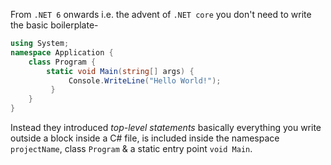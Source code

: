 From `.NET 6` onwards i.e. the advent of `.NET core` you don't need to write the basic boilerplate-
```c#
using System;
namespace Application {
	class Program {
		static void Main(string[] args) { 
			 Console.WriteLine("Hello World!"); 
		 } 
	} 
}
```

Instead they introduced *top-level statements* basically everything you write outside a block inside a C# file, is included inside the namespace `projectName`, class `Program` & a static entry point `void Main`.  